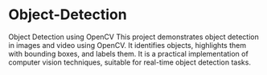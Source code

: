 # Object-Detection
Object Detection using OpenCV This project demonstrates object detection in images and video using OpenCV. It identifies objects, highlights them with bounding boxes, and labels them. It is a practical implementation of computer vision techniques, suitable for real-time object detection tasks.
